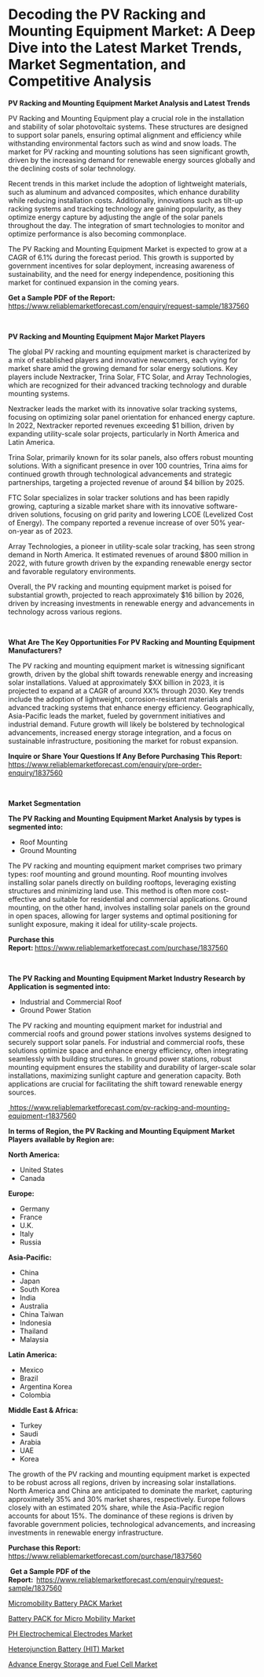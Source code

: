<p><h1>Decoding the PV Racking and Mounting Equipment Market: A Deep Dive into the Latest Market Trends, Market Segmentation, and Competitive Analysis</h1></p><p><strong>PV Racking and Mounting Equipment Market Analysis and Latest Trends</strong></p>
<p><p>PV Racking and Mounting Equipment play a crucial role in the installation and stability of solar photovoltaic systems. These structures are designed to support solar panels, ensuring optimal alignment and efficiency while withstanding environmental factors such as wind and snow loads. The market for PV racking and mounting solutions has seen significant growth, driven by the increasing demand for renewable energy sources globally and the declining costs of solar technology.</p><p>Recent trends in this market include the adoption of lightweight materials, such as aluminum and advanced composites, which enhance durability while reducing installation costs. Additionally, innovations such as tilt-up racking systems and tracking technology are gaining popularity, as they optimize energy capture by adjusting the angle of the solar panels throughout the day. The integration of smart technologies to monitor and optimize performance is also becoming commonplace.</p><p>The PV Racking and Mounting Equipment Market is expected to grow at a CAGR of 6.1% during the forecast period. This growth is supported by government incentives for solar deployment, increasing awareness of sustainability, and the need for energy independence, positioning this market for continued expansion in the coming years.</p></p>
<p><strong>Get a Sample PDF of the Report:&nbsp;</strong> <a href="https://www.reliablemarketforecast.com/enquiry/request-sample/1837560?utm_campaign=1134&utm_medium=2&utm_source=Github&utm_content=ia&utm_term=07042025&utm_id=pv-racking-and-mounting-equipment">https://www.reliablemarketforecast.com/enquiry/request-sample/1837560</a></p>
<p>&nbsp;</p>
<p><strong>PV Racking and Mounting Equipment Major Market Players</strong></p>
<p><p>The global PV racking and mounting equipment market is characterized by a mix of established players and innovative newcomers, each vying for market share amid the growing demand for solar energy solutions. Key players include Nextracker, Trina Solar, FTC Solar, and Array Technologies, which are recognized for their advanced tracking technology and durable mounting systems. </p><p>Nextracker leads the market with its innovative solar tracking systems, focusing on optimizing solar panel orientation for enhanced energy capture. In 2022, Nextracker reported revenues exceeding $1 billion, driven by expanding utility-scale solar projects, particularly in North America and Latin America. </p><p>Trina Solar, primarily known for its solar panels, also offers robust mounting solutions. With a significant presence in over 100 countries, Trina aims for continued growth through technological advancements and strategic partnerships, targeting a projected revenue of around $4 billion by 2025.</p><p>FTC Solar specializes in solar tracker solutions and has been rapidly growing, capturing a sizable market share with its innovative software-driven solutions, focusing on grid parity and lowering LCOE (Levelized Cost of Energy). The company reported a revenue increase of over 50% year-on-year as of 2023.</p><p>Array Technologies, a pioneer in utility-scale solar tracking, has seen strong demand in North America. It estimated revenues of around $800 million in 2022, with future growth driven by the expanding renewable energy sector and favorable regulatory environments.</p><p>Overall, the PV racking and mounting equipment market is poised for substantial growth, projected to reach approximately $16 billion by 2026, driven by increasing investments in renewable energy and advancements in technology across various regions.</p></p>
<p>&nbsp;</p>
<p><strong>What Are The Key Opportunities For PV Racking and Mounting Equipment Manufacturers?</strong></p>
<p><p>The PV racking and mounting equipment market is witnessing significant growth, driven by the global shift towards renewable energy and increasing solar installations. Valued at approximately $XX billion in 2023, it is projected to expand at a CAGR of around XX% through 2030. Key trends include the adoption of lightweight, corrosion-resistant materials and advanced tracking systems that enhance energy efficiency. Geographically, Asia-Pacific leads the market, fueled by government initiatives and industrial demand. Future growth will likely be bolstered by technological advancements, increased energy storage integration, and a focus on sustainable infrastructure, positioning the market for robust expansion.</p></p>
<p><strong>Inquire or Share Your Questions If Any Before Purchasing This Report:</strong> <a href="https://www.reliablemarketforecast.com/enquiry/pre-order-enquiry/1837560?utm_campaign=1134&utm_medium=2&utm_source=Github&utm_content=ia&utm_term=07042025&utm_id=pv-racking-and-mounting-equipment">https://www.reliablemarketforecast.com/enquiry/pre-order-enquiry/1837560</a></p>
<p>&nbsp;</p>
<p><strong>Market Segmentation</strong></p>
<p><strong>The PV Racking and Mounting Equipment Market Analysis by types is segmented into:</strong></p>
<p><ul><li>Roof Mounting</li><li>Ground Mounting</li></ul></p>
<p><p>The PV racking and mounting equipment market comprises two primary types: roof mounting and ground mounting. Roof mounting involves installing solar panels directly on building rooftops, leveraging existing structures and minimizing land use. This method is often more cost-effective and suitable for residential and commercial applications. Ground mounting, on the other hand, involves installing solar panels on the ground in open spaces, allowing for larger systems and optimal positioning for sunlight exposure, making it ideal for utility-scale projects.</p></p>
<p><strong>Purchase this Report:&nbsp;</strong><a href="https://www.reliablemarketforecast.com/purchase/1837560?utm_campaign=1134&utm_medium=2&utm_source=Github&utm_content=ia&utm_term=07042025&utm_id=pv-racking-and-mounting-equipment">https://www.reliablemarketforecast.com/purchase/1837560</a></p>
<p>&nbsp;</p>
<p><strong>The PV Racking and Mounting Equipment Market Industry Research by Application is segmented into:</strong></p>
<p><ul><li>Industrial and Commercial Roof</li><li>Ground Power Station</li></ul></p>
<p><p>The PV racking and mounting equipment market for industrial and commercial roofs and ground power stations involves systems designed to securely support solar panels. For industrial and commercial roofs, these solutions optimize space and enhance energy efficiency, often integrating seamlessly with building structures. In ground power stations, robust mounting equipment ensures the stability and durability of larger-scale solar installations, maximizing sunlight capture and generation capacity. Both applications are crucial for facilitating the shift toward renewable energy sources.</p></p>
<p><a href="https://www.reliablemarketforecast.com/pv-racking-and-mounting-equipment-r1837560?utm_campaign=1134&utm_medium=2&utm_source=Github&utm_content=ia&utm_term=07042025&utm_id=pv-racking-and-mounting-equipment">&nbsp;https://www.reliablemarketforecast.com/pv-racking-and-mounting-equipment-r1837560</a></p>
<p><strong>In terms of Region, the PV Racking and Mounting Equipment Market Players available by Region are:</strong></p>
<p>
    <p> <strong> North America: </strong>
        <ul>
            <li>United States</li>
            <li>Canada</li>
        </ul>
        </p> 
    <p> <strong> Europe: </strong>
        <ul>
            <li>Germany</li>
            <li>France</li>
            <li>U.K.</li>
            <li>Italy</li>
            <li>Russia</li>
        </ul>
        </p> 
    <p> <strong> Asia-Pacific: </strong>
        <ul>
            <li>China</li>
            <li>Japan</li>
            <li>South Korea</li>
            <li>India</li>
            <li>Australia</li>
            <li>China Taiwan</li>
            <li>Indonesia</li>
            <li>Thailand</li>
            <li>Malaysia</li>
        </ul>
        </p> 
    <p> <strong> Latin America: </strong>
        <ul>
            <li>Mexico</li>
            <li>Brazil</li>
            <li>Argentina Korea</li>
            <li>Colombia</li>
        </ul>
        </p> 
    <p> <strong> Middle East & Africa: </strong>
        <ul>
            <li>Turkey</li>
            <li>Saudi</li>
            <li>Arabia</li>
            <li>UAE</li>
            <li>Korea</li>
        </ul>
    </p>
    </p>
<p><p>The growth of the PV racking and mounting equipment market is expected to be robust across all regions, driven by increasing solar installations. North America and China are anticipated to dominate the market, capturing approximately 35% and 30% market shares, respectively. Europe follows closely with an estimated 20% share, while the Asia-Pacific region accounts for about 15%. The dominance of these regions is driven by favorable government policies, technological advancements, and increasing investments in renewable energy infrastructure.</p></p>
<p><strong>Purchase this Report: </strong><a href="https://www.reliablemarketforecast.com/purchase/1837560?utm_campaign=1134&utm_medium=2&utm_source=Github&utm_content=ia&utm_term=07042025&utm_id=pv-racking-and-mounting-equipment">https://www.reliablemarketforecast.com/purchase/1837560</a></p>
<p>&nbsp;<strong>Get a Sample PDF of the Report:&nbsp;&nbsp;</strong><a href="https://www.reliablemarketforecast.com/enquiry/request-sample/1837560?utm_campaign=1134&utm_medium=2&utm_source=Github&utm_content=ia&utm_term=07042025&utm_id=pv-racking-and-mounting-equipment">https://www.reliablemarketforecast.com/enquiry/request-sample/1837560</a></p>
<p><strong></strong></p>
<p><p><a href="https://github.com/ujanoandryvw/Market-Research-Report-List-1/blob/main/micromobility-battery-pack-market.md?utm_campaign=1134&utm_medium=2&utm_source=Github&utm_content=ia&utm_term=07042025&utm_id=pv-racking-and-mounting-equipment">Micromobility Battery PACK Market</a></p><p><a href="https://github.com/zemonarutaep/Market-Research-Report-List-1/blob/main/battery-pack-for-micro-mobility-market.md?utm_campaign=1134&utm_medium=2&utm_source=Github&utm_content=ia&utm_term=07042025&utm_id=pv-racking-and-mounting-equipment">Battery PACK for Micro Mobility Market</a></p><p><a href="https://github.com/floengsubb/Market-Research-Report-List-1/blob/main/ph-electrochemical-electrodes-market.md?utm_campaign=1134&utm_medium=2&utm_source=Github&utm_content=ia&utm_term=07042025&utm_id=pv-racking-and-mounting-equipment">PH Electrochemical Electrodes Market</a></p><p><a href="https://github.com/buluckcapps2/Market-Research-Report-List-1/blob/main/heterojunction-battery-hit-market.md?utm_campaign=1134&utm_medium=2&utm_source=Github&utm_content=ia&utm_term=07042025&utm_id=pv-racking-and-mounting-equipment">Heterojunction Battery (HIT) Market</a></p><p><a href="https://github.com/donnypolan/Market-Research-Report-List-1/blob/main/advance-energy-storage-and-fuel-cell-market.md?utm_campaign=1134&utm_medium=2&utm_source=Github&utm_content=ia&utm_term=07042025&utm_id=pv-racking-and-mounting-equipment">Advance Energy Storage and Fuel Cell Market</a></p></p>